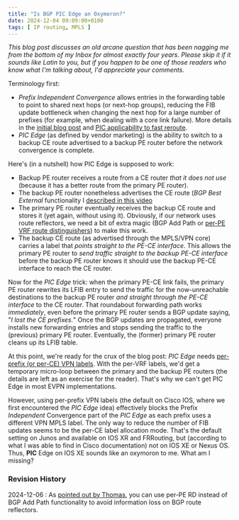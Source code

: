 ```yaml
---
title: "Is BGP PIC Edge an Oxymoron?"
date: 2024-12-04 09:09:00+0100
tags: [ IP routing, MPLS ]
---
```

_This blog post discusses an old arcane question that has been nagging me from the bottom of my Inbox for almost exactly four years. Please skip it if it sounds like Latin to you, but if you happen to be one of those readers who know what I'm talking about, I'd appreciate your comments._

Terminology first:

* *Prefix Independent Convergence* allows entries in the forwarding table to point to shared next hops (or next-hop groups), reducing the FIB update bottleneck when changing the next hop for a large number of prefixes (for example, when dealing with a core link failure). More details in the [initial blog post](https://blog.ipspace.net/2012/01/prefix-independent-convergence-pic/) and [PIC applicability to fast reroute](/2020/11/fast-failover-implementation/).
* *PIC Edge* (as defined by vendor marketing) is the ability to switch to a backup CE route advertised to a backup PE router before the network convergence is complete.

Here's (in a nutshell) how PIC Edge is supposed to work:
<!--more-->
* Backup PE router receives a route from a CE router *that it does not use* (because it has a better route from the primary PE router).
* The backup PE router nonetheless advertises the CE route (*BGP Best External* functionality I [described in this video](https://my.ipspace.net/bin/get/MPLS101/BGP%20Best%20External.mp4?doccode=MPLS101)
* The primary PE router eventually receives the backup CE route and stores it (yet again, without using it). Obviously, if our network uses route reflectors, we need a bit of extra magic (BGP Add Path or [per-PE VRF route distinguishers](https://blog.ipspace.net/2011/02/load-balancing-in-mplsvpn-networks-with/)) to make this work.
* The backup CE route (as advertised through the MPLS/VPN core) carries a label that *points straight to the PE-CE interface*. This allows the primary PE router to *send traffic straight to the backup PE-CE interface* before the backup PE router knows it should use the backup PE-CE interface to reach the CE router.

Now for the *PIC Edge* trick: when the primary PE-CE link fails, the primary PE router rewrites its LFIB entry to send the traffic for the now-unreachable destinations to the backup PE router *and straight through the PE-CE interface* to the CE router. That roundabout forwarding path works *immediately*, even before the primary PE router sends a BGP update saying, "*I  lost the CE prefixes.*" Once the BGP updates are propagated, everyone installs new forwarding entries and stops sending the traffic to the (previous) primary PE router. Eventually, the (former) primary PE router cleans up its LFIB table.

At this point, we're ready for the crux of the blog post: *PIC Edge* needs [per-prefix (or per-CE) VPN labels](/2024/10/mpls-vpn-prefix-vrf-labels/). With the per-VRF labels, we'd get a temporary micro-loop between the primary and the backup PE routers (the details are left as an exercise for the reader). That's why we can't get PIC Edge in most EVPN implementations.

However, using per-prefix VPN labels (the default on Cisco IOS, where we first encountered the *PIC Edge* idea) effectively blocks the Prefix *Independent* Convergence part of the *PIC Edge* as each prefix uses a different VPN MPLS label. The only way to reduce the number of FIB updates seems to be the per-CE label allocation mode. That's the default setting on Junos and available on IOS XR and FRRouting, but (according to what I was able to find in Cisco documentation) not on IOS XE or Nexus OS. Thus, **PIC** Edge on IOS XE sounds like an oxymoron to me. What am I missing?

### Revision History

2024-12-06
: As [pointed out by Thomas](https://blog.ipspace.net/2024/12/pic-edge-oxymoron/#2478), you can use per-PE RD instead of BGP Add Path functionality to avoid information loss on BGP route reflectors.

